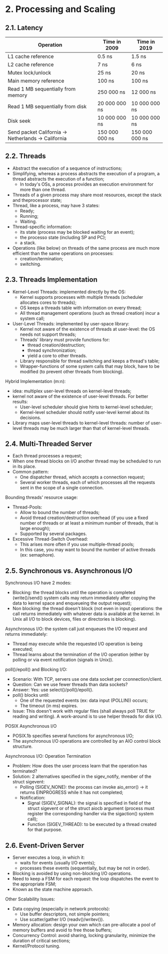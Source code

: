 # 2. Processing and Scaling

## 2.1. Latency

| Operation | Time in 2009  | Time in 2019 |
| -         | -     | -     |
| L1 cache reference    | 0.5 ns    | 1.5 ns    |
| L2 cache reference    | 7 ns      | 6 ns      |
| Mutex lock/unlock     | 25 ns     | 20 ns     |
| Main memory reference | 100 ns    | 100 ns    |
| Read 1 MB sequentially from memory | 250 000 ns | 12 000 ns |
| Read 1 MB sequentially from disk  | 20 000 000 ns | 10 000 000 ns |
| Disk seek             | 10 000 000 ns | 10 000 000 ns |
| Send packet California -> Netherlands -> California | 150 000 000 ns | 150 000 000 ns |

## 2.2. Threads

- Abstract the execution of a sequence of instructions;
- Simplifying, whereas a process abstracts the execution of a program, a thread abstracts the execution of a function;
  - In today's OSs, a process provides an execution environment for more than one thread.
- Threads of a given process may share most resources, except the stack and theprocessor state;
- Thread, like a process, may have 3 states:
  - Ready;
  - Running;
  - Waiting.
- Thread-specific information:
  - its state (process may be blocked waiting for an event);
  - the processo state (including SP and PC);
  - a stack.
- Operations (like below) on threads of the same process are much more efficient than the same operations on processes:
  - creation/termination;
  - switching.

## 2.3. Threads Implementation

- Kernel-Level Threads: implemented directly by the OS:
  - Kernel supports processes with multiple threads (scheduler allocates cores to threads);
  - OS keeps a threads table with information on every thread;
  - All thread management operations (such as thread creation) incur a system call;
- User-Level Threads: implemented by user-space library:
  - Kernel not aware of the existence of threads at user-level: the OS needs not support threads;
  - Threads' library must provide functions for:
    - thread creation/destruction;
    - thread synchronization;
    - yield a core to other threads.
  - Library responsible for thread switching and keeps a thread's table;
  - Wrapper-functions of some system calls that may block, have to be modified (to prevent other threads from blocking).

Hybrid Implementation (m:n):
- idea: multiplex user-level threads on kernel-level threads;
- kernel not aware of the existence of user-level threads. For better results:
  - User-level scheduler should give hints to kernel-level scheduler;
  - Kernel-level scheduler should notify user-level kernel about its decisions.
- Library maps user-level threads to kernel-level threads: number of user-level threads may be much larger than that of kernel-level threads.

## 2.4. Multi-Threaded Server

- Each thread processes a request;
- When one thread blocks on I/O another thread may be scheduled to run in its place.
- Common pattern:
  - One dispatcher thread, which accepts a connection request;
  - Several worker threads, each of which processes all the requests sent in the scope of a single connection.

Bounding threads' resource usage:
- Thread-Pools:
  - Allow to bound the number of threads;
  - Avoid thread creation/destruction overhead (if you use a fixed number of threads or at least a minimum number of threads, that is large enough);
  - Supported by several packages.
- Excessive Thread-Switch Overhead:
  - This arises more often if you use multiple-thread pools;
  - In this case, you may want to bound the number of active threads (ex: semaphore).

## 2.5. Synchronous vs. Asynchronous I/O

Synchronous I/O have 2 modes:
- Blocking: the thread blocks until the operation is completed (write()/send() system calls may return immediately after copying the data to kernel space and enqueueing the output request);
- Non blocking: the thread doesn't block (not even in input operations: the call returns immediately with whatever data is available at the kernel. In Unix all I/O to block devices, files or directories is blocking).

Asynchronous I/O: the system call just enqueues the I/O request and returns immediately:
- Thread may execute while the requested I/O operation is being executed;
- Thread learns about the termination of the I/O operation (either by polling or via event notification (signals in Unix)).

poll()/epoll() and Blocking I/O:
- Scenario: With TCP, servers use one data socket per cconnection/client.
- Question: Can we use fewer threads than data sockets?
- Answer: Yes: use select()/poll()/epoll().
- poll() blocks until:
  - One of the requested events (ex: data input (POLLIN)) occurs;
  - The timeout (in ms) expires.
- Issue: This doesn't work with regular files (shall always poll TRUE for reading and writing). A work-around is to use helper threads for disk I/O.

POSIX Asynchronous I/O
- POSIX.1b specifies several functions for asynchronous I/O;
- The asynchronous I/O operations are controlled by an AIO control block structure.

Asynchronous I/O: Operation Termination
- Problem: How does the user process learn that the operation has terminated?
- Solution: 2 alternatives specified in the sigev_notify, member of the struct sigevent:
  - Polling (SIGEV_NONE): the process can invoke aio_error() -> it returns EINPROGRESS while it has not completed;
  - Notification:
    - Signal (SIGEV_SIGNAL): the signal is specified in field of the struct sigevent or of the struct aiocb argument (process must register the corresponding handler via the sigaction() system call);
    - Function (SIGEV_THREAD): to be executed by a thread created for that purpose.

## 2.6. Event-Driven Server

- Server executes a loop, in which it:
  - waits for events (usually I/O events);
  - processes these events (sequentially, but may be not in order).
- Blocking is avoided by using non-blocking I/O operations.
- Need to keep a FSM for each request: the loop dispatches the event to the appropriate FSM;
- Known as the state machine approach.

Other Scalability Issues:
- Data copying (especially in network protocols):
  - Use buffer descriptors, not simple pointers;
  - Use scatter/gather I/O (readv()/writev()).
- Memory allocation: design your own which can pre-allocate a pool of memory buffers and avoid to free those buffers;
- Concurrency Control: avoid sharing, locking granularity, minimize the duration of critical sections;
- Kernel/Protocol tuning.